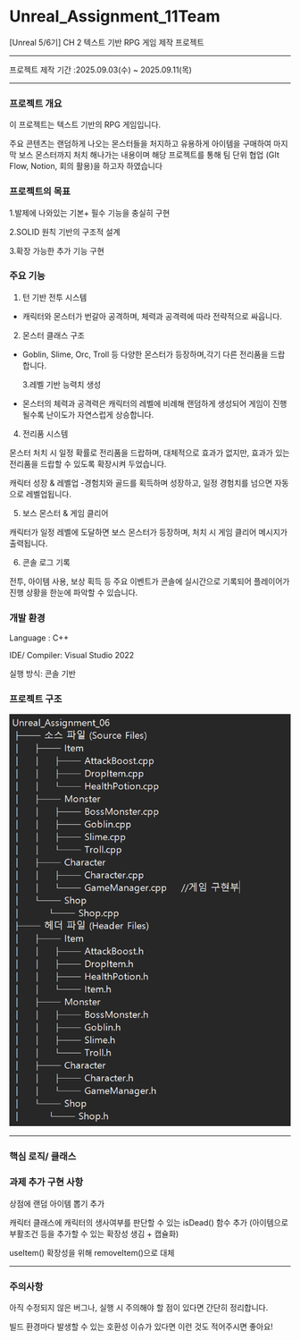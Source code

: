 # Unreal_Assignment_11Team

[Unreal 5/6기] CH 2 텍스트 기반 RPG 게임 제작 프로젝트

---

프로젝트 제작 기간 :2025.09.03(수) ~ 2025.09.11(목)

---

### 프로젝트 개요 

이 프로젝트는 텍스트 기반의 RPG 게임입니다. 

주요 콘텐츠는 랜덤하게 나오는 몬스터들을 처지하고 유용하게 아이템을 구매하여 마지막 보스 몬스터까지 처치 해나가는 내용이며 해당 프로젝트를 통해 팀 단위 협업 (GIt Flow, Notion, 회의 활용)을 하고자 하였습니다

### 프로젝트의 목표 

1.발제에 나와있는 기본+ 필수 기능을 충실히 구현 

2.SOLID 원칙 기반의 구조적 설계 

3.확장 가능한 추가 기능 구현

### 주요 기능

1. 턴 기반 전투 시스템 

- 캐릭터와 몬스터가 번갈아 공격하며, 체력과 공격력에 따라 전략적으로 싸웁니다.

2. 몬스터 클래스 구조

- Goblin, Slime, Orc, Troll 등 다양한 몬스터가 등장하며,각기 다른 전리품을 드랍합니다.

  3.레벨 기반 능력치 생성
  
- 몬스터의 체력과 공격력은 캐릭터의 레벨에 비례해 랜덤하게 생성되어 게임이 진행될수록 난이도가 자연스럽게 상승합니다.

4. 전리품 시스템

몬스터 처치 시 일정 확률로 전리품을 드랍하며, 대체적으로 효과가 없지만, 효과가 있는 전리품을 드랍할 수 있도록 확장시켜 두었습니다.

캐릭터 성장 & 레벨업 -경험치와 골드를 획득하며 성장하고, 일정 경험치를 넘으면 자동으로 레벨업됩니다.

5. 보스 몬스터 & 게임 클리어

캐릭터가 일정 레벨에 도달하면 보스 몬스터가 등장하며, 처치 시 게임 클리어 메시지가 출력됩니다.

6. 콘솔 로그 기록

전투, 아이템 사용, 보상 획득 등 주요 이벤트가 콘솔에 실시간으로 기록되어 플레이어가 진행 상황을 한눈에 파악할 수 있습니다.

### 개발 환경

Language : C++

IDE/ Compiler: Visual Studio 2022 

실행 방식: 콘솔 기반

### 프로젝트 구조 

![프로젝트 구조](https://github.com/NoJaeuk/Unreal_Assignment_11Team/blob/main/%ED%94%84%EB%A1%9C%EC%A0%9D%ED%8A%B8%20%EA%B5%AC%EC%A1%B0.png)

---

### 핵심 로직/ 클래스

### 과제 추가 구현 사항

상점에 랜덤 아이템 뽑기 추가

캐릭터 클래스에 캐릭터의 생사여부를 판단할 수 있는 isDead() 함수 추가 (아이템으로 부활조건 등을 추가할 수 있는 확장성 생김 + 캡슐화)

useItem() 확장성을 위해 removeItem()으로 대체

---

### 주의사항

아직 수정되지 않은 버그나, 실행 시 주의해야 할 점이 있다면 간단히 정리합니다.

빌드 환경마다 발생할 수 있는 호환성 이슈가 있다면 이런 것도 적어주시면 좋아요!
